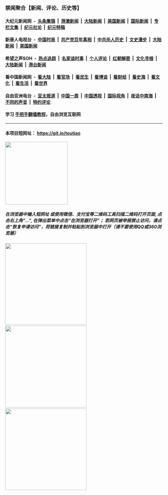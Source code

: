 ### 禁闻聚合【新闻、评论、历史等】

#### 大纪元新闻网 &nbsp;-&nbsp; [头条集锦](indexes/E头条集锦.md?t=02141455) &nbsp;|&nbsp; [港澳新闻](indexes/E港澳新闻.md?t=02141455)  &nbsp;|&nbsp; [大陆新闻](indexes/E大陆新闻.md?t=02141455) &nbsp;|&nbsp; [美国新闻](indexes/E美国新闻.md?t=02141455) &nbsp;|&nbsp; [国际新闻](indexes/E国际新闻.md?t=02141455) &nbsp;|&nbsp; [专栏文集](indexes/E专栏文集.md?t=02141455) &nbsp;|&nbsp; [纪元社论](indexes/E纪元社论.md?t=02141455) &nbsp;|&nbsp; [纪元特稿](indexes/E纪元特稿.md?t=02141455) 

#### 新唐人电视台 &nbsp;-&nbsp; [中国时局](indexes/N中国时局.md?t=02141455) &nbsp;|&nbsp; [共产党百年真相](indexes/N共产党百年真相.md?t=02141455) &nbsp;|&nbsp; [中共杀人历史](indexes/N中共杀人历史.md?t=02141455) &nbsp;|&nbsp; [文史漫步](indexes/N文史漫步.md?t=02141455) &nbsp;|&nbsp; [大陆新闻](indexes/N大陆新闻.md?t=02141455) &nbsp;|&nbsp; [美国新闻](indexes/N美国新闻.md?t=02141455)

#### 希望之声SOH &nbsp;-&nbsp; [热点追踪](indexes/H热点追踪.md?t=02141455) &nbsp;|&nbsp; [名家谈时事](indexes/H名家谈时事.md?t=02141455) &nbsp;|&nbsp; [个人评论](indexes/H个人评论.md?t=02141455)  &nbsp;|&nbsp; [红朝解密](indexes/H红朝解密.md?t=02141455) &nbsp;|&nbsp; [文化寻根](indexes/H文化寻根.md?t=02141455) &nbsp;|&nbsp; [大陆新闻](indexes/H大陆新闻.md?t=02141455) &nbsp;|&nbsp; [港台新闻](indexes/H港台新闻.md?t=02141455)

#### 看中国新闻网 &nbsp;-&nbsp; [看大陆](indexes/S看大陆.md?t=02141455) &nbsp;|&nbsp; [看官场](indexes/S看官场.md?t=02141455) &nbsp;|&nbsp; [看民生](indexes/S看民生.md?t=02141455)  &nbsp;|&nbsp; [看博谈](indexes/S看博谈.md?t=02141455) &nbsp;|&nbsp; [看财经](indexes/S看财经.md?t=02141455) &nbsp;|&nbsp; [看史海](indexes/S看史海.md?t=02141455) &nbsp;|&nbsp; [看文化](indexes/S看文化.md?t=02141455) &nbsp;|&nbsp; [看生活](indexes/S看生活.md?t=02141455) &nbsp;|&nbsp; [看世界](indexes/S看世界.md?t=02141455)

#### 自由亚洲电台 &nbsp;-&nbsp; [亚太报道](indexes/R亚太报道.md?t=02141455) &nbsp;|&nbsp; [中国一周](indexes/R中国一周.md?t=02141455) &nbsp;|&nbsp; [中国透视](indexes/R中国透视.md?t=02141455)  &nbsp;|&nbsp; [国际视角](indexes/R国际视角.md?t=02141455) &nbsp;|&nbsp; [夜话中南海](indexes/R夜话中南海.md?t=02141455) &nbsp;|&nbsp; [不同的声音](indexes/R不同的声音.md?t=02141455) &nbsp;|&nbsp; [特约评论](indexes/R特约评论.md?t=02141455)

#### 学习 [手把手翻墙教程](https://github.com/gfw-breaker/guides/wiki)，自由浏览互联网

----

#### 本项目短网址： https://git.io/toutiao
<img src="https://raw.githubusercontent.com/gfw-breaker/banned-news/master/scripts/img/qr.png" width="200px"/>  

##### 在浏览器中输入短网址 或使用微信、支付宝等二维码工具扫描二维码打开页面, 点击右上角"...", 在弹出菜单中点击“在浏览器打开”； 若网页被举报禁止访问，请点击“恢复申请访问”，将链接复制并粘贴到浏览器中打开（请不要使用QQ或360浏览器）

<img src="https://raw.githubusercontent.com/gfw-breaker/banned-news/master/scripts/img/1.png" width="260px"/> &nbsp; <img src="https://raw.githubusercontent.com/gfw-breaker/banned-news/master/scripts/img/2.png" width="260px"/> &nbsp; <img src="https://raw.githubusercontent.com/gfw-breaker/banned-news/master/scripts/img/3.png" width="260px"/>
